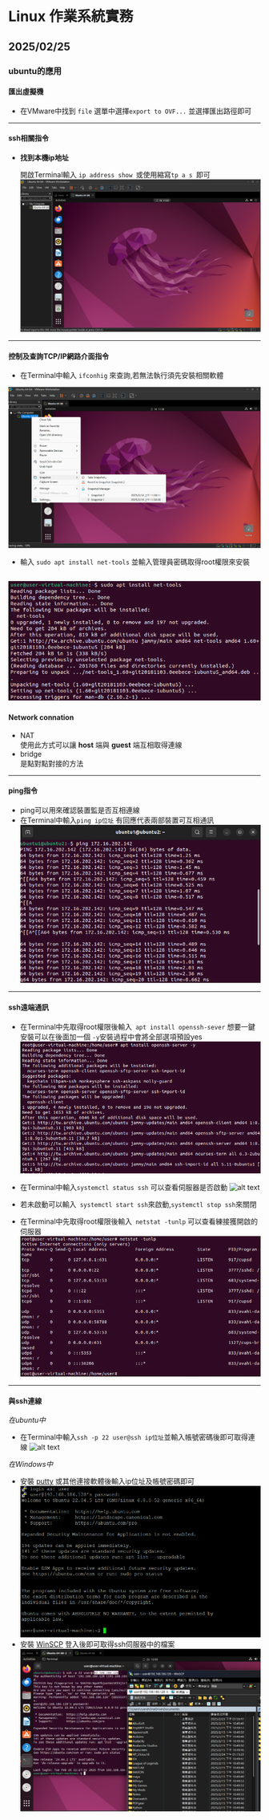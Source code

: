 # Linux 作業系統實務 

## 2025/02/25

### ubuntu的應用
#### 匯出虛擬機

+   在VMware中找到 ```file``` 選單中選擇```export to OVF...``` 並選擇匯出路徑即可
---
#### ssh相關指令
 
+ **找到本機ip地址**

     開啟Terminal輸入 ```ip address show ```或使用縮寫```tp a s ```即可   
    ![查看本機 IP 的截圖](../20250218/螢幕擷取畫面%202025-02-18%20110336.png)
---
#### 控制及查詢TCP/IP網路介面指令
  + 在Terminal中輸入 ```ifconhig``` 來查詢,若無法執行須先安裝相關軟體
  
   ![alt text](<../20250218/螢幕擷取畫面 2025-02-18 113839.png>)
  
  + 輸入 ```sudo apt install net-tools``` 並輸入管理員密碼取得root權限來安裝
   
   ![alt text](<../20250225/螢幕擷取畫面 2025-02-25 104147.png>)
---
#### Network connation

+ NAT  
  使用此方式可以讓 **host** 端與 **guest** 端互相取得連線
+ bridge  
  是點對點對接的方法
--- 

#### ping指令

+ ping可以用來確認裝置監是否互相連線
+ 在Terminal中輸入```ping ip位址``` 有回應代表兩部裝置可互相通訊
  ![alt text](<../20250225/螢幕擷取畫面 2025-02-25 103432.png>)
---

#### ssh遠端通訊
+ 在Terminal中先取得root權限後輸入``` apt install openssh-sever``` 想要一鍵安裝可以在後面加一個 ```-y```安裝過程中會將全部選項預設yes
 ![alt text](<../20250225/螢幕擷取畫面 2025-02-25 111229.png>)
+ 在Terminal中輸入```systemctl status ssh``` 可以查看伺服器是否啟動
  ![alt text](<..20250225/螢幕擷取畫面 2025-02-25 111304.png>)
+ 若未啟動可以輸入``` systemctl start ssh```來啟動,```systemctl stop ssh```來關閉  
    
+ 在Terminal中先取得root權限後輸入``` netstat -tunlp``` 可以查看練接獲開啟的伺服器
 ![alt text](<../20250225/螢幕擷取畫面 2025-02-25 111426.png>)
---
#### 與ssh連線
*在ubuntu中*
+ 在Terminal中輸入```ssh -p 22 user@ssh ip位址```並輸入帳號密碼後即可取得連線
  ![alt text](<..20250225/螢幕擷取畫面 2025-02-25 113748.png>)
  
*在Windows中* 
+ 安裝 [putty](https://www.putty.org/) 或其他連接軟體後輸入ip位址及帳號密碼即可
 ![alt text](<../20250225/螢幕擷取畫面 2025-02-25 112856.png>)
+ 安裝 [WinSCP](https://winscp.net/eng/download.php) 登入後即可取得ssh伺服器中的檔案
  ![alt text](<../20250225/螢幕擷取畫面 2025-02-25 120549.png>)




 
  

[def]: </ubuntu_vt/筆記/20250225/螢幕擷取畫面 2025-02-25 100310.png>